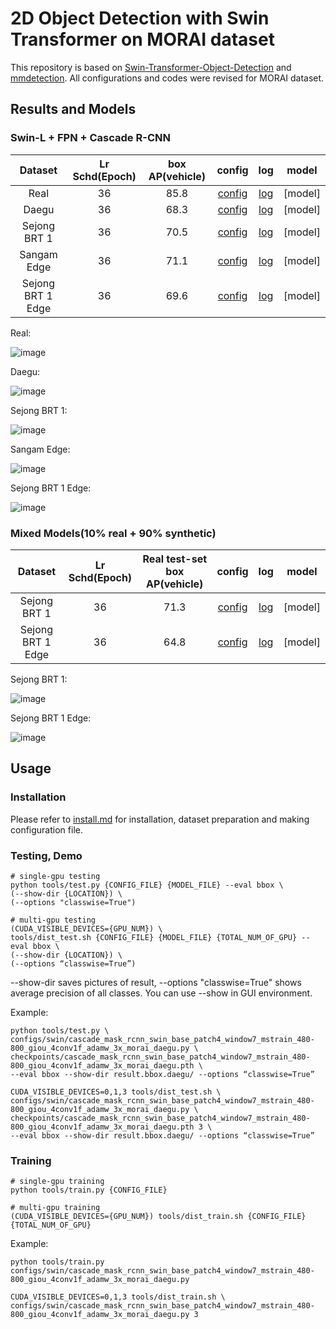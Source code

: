 # 2D Object Detection with Swin Transformer on MORAI dataset

This repository is based on [Swin-Transformer-Object-Detection](https://github.com/SwinTransformer/Swin-Transformer-Object-Detection) and [mmdetection](https://github.com/open-mmlab/mmdetection). All configurations and codes were revised for MORAI dataset. 

## Results and Models

### Swin-L + FPN + Cascade R-CNN

| Dataset | Lr Schd(Epoch) | box AP(vehicle) | config | log | model |
| :---: | :---: | :---: | :---: | :---: | :---: |
| Real | 36 | 85.8 | [config](configs/swin/cascade_mask_rcnn_swin_large_patch4_window7_mstrain_480-800_giou_4conv1f_adamw_3x_real.py) | [log](https://drive.google.com/file/d/15eQNQVo6GkVEQruNnyGUa1vfqzQ_HPZX/view?usp=share_link) | [model] |
| Daegu | 36 | 68.3 | [config](configs/swin/cascade_mask_rcnn_swin_large_patch4_window7_mstrain_480-800_giou_4conv1f_adamw_3x_morai_daegu.py) | [log](https://drive.google.com/file/d/1tYdIgFhjfbFgy4Hkm6ARBoFODyri2QdL/view?usp=share_link) | [model] |
| Sejong BRT 1 | 36 | 70.5 | [config](configs/swin/cascade_mask_rcnn_swin_large_patch4_window7_mstrain_480-800_giou_4conv1f_adamw_3x_morai_sejong_1.py) | [log](https://drive.google.com/file/d/1w5hY-Gnq1xZFZPMTlxndfBPVBMTM31jX/view?usp=share_link) | [model] |
| Sangam Edge | 36 | 71.1 | [config](configs/swin/cascade_mask_rcnn_swin_large_patch4_window7_mstrain_480-800_giou_4conv1f_adamw_3x_morai_sangam_edge.py) | [log](https://drive.google.com/file/d/1ZcHoSe4LyJZKgbCYGTfwSdYx8UtL9OTt/view?usp=share_link) | [model] |
| Sejong BRT 1 Edge | 36 | 69.6 | [config](configs/swin/cascade_mask_rcnn_swin_large_patch4_window7_mstrain_480-800_giou_4conv1f_adamw_3x_morai_sejong_1_edge.py) | [log](https://drive.google.com/file/d/1V_931i0cTPIEAzVbcclSJAqVWg_fREvB/view?usp=share_link) | [model] |

Real:

![image](https://user-images.githubusercontent.com/121915405/210733701-69fc0980-25f1-46ee-8a09-7fe45d8f00d5.png)

Daegu:

![image](https://user-images.githubusercontent.com/121915405/210734027-8063530b-f681-40a0-bc2a-e1c384e80c19.png)

Sejong BRT 1:

![image](https://user-images.githubusercontent.com/121915405/210734170-6bc45f23-a04c-450e-b26f-18c3bb1c695a.png)

Sangam Edge:

![image](https://user-images.githubusercontent.com/121915405/210734297-974dc6cc-3a1b-48f3-bd17-21f5a32a051f.png)

Sejong BRT 1 Edge:

![image](https://user-images.githubusercontent.com/121915405/210734349-81347c31-8768-41ab-9f43-f871e9993953.png)

### Mixed Models(10% real + 90% synthetic)

| Dataset | Lr Schd(Epoch) | Real test-set box AP(vehicle) | config | log | model |
| :---: | :---: | :---: | :---: | :---: | :---: |
| Sejong BRT 1 | 36 | 71.3 | [config](configs/swin/cascade_mask_rcnn_swin_large_patch4_window7_mstrain_480-800_giou_4conv1f_adamw_3x_morai_sejong_1_mix.py) | [log](https://drive.google.com/file/d/1GN7tjMUQcrCaEuRTJgSGp1AUAxbJCUvh/view?usp=share_link) | [model] |
| Sejong BRT 1 Edge | 36 | 64.8 | [config](configs/swin/cascade_mask_rcnn_swin_large_patch4_window7_mstrain_480-800_giou_4conv1f_adamw_3x_morai_sejong_1_edge_mix.py) | [log](https://drive.google.com/file/d/1CgcZwRIv16wBCu4D_ghDLHmwjA_XHR38/view?usp=share_link) | [model] |

Sejong BRT 1:

![image](https://user-images.githubusercontent.com/121915405/210734549-9708315c-b365-4ef5-837c-e4f2d1ae4f15.png)

Sejong BRT 1 Edge:

![image](https://user-images.githubusercontent.com/121915405/210734588-642aca3f-6813-4dc1-abff-4985e7d61db9.png)

## Usage

### Installation

Please refer to [install.md](docs/install.md) for installation, dataset preparation and making configuration file.

### Testing, Demo
```
# single-gpu testing
python tools/test.py {CONFIG_FILE} {MODEL_FILE} --eval bbox \
(--show-dir {LOCATION}) \
(--options "classwise=True")

# multi-gpu testing
(CUDA_VISIBLE_DEVICES={GPU_NUM}) \
tools/dist_test.sh {CONFIG_FILE} {MODEL_FILE} {TOTAL_NUM_OF_GPU} --eval bbox \
(--show-dir {LOCATION}) \
(--options “classwise=True”)
```

--show-dir saves pictures of result, --options "classwise=True" shows average precision of all classes.
You can use --show in GUI environment.

Example:
```
python tools/test.py \
configs/swin/cascade_mask_rcnn_swin_base_patch4_window7_mstrain_480-800_giou_4conv1f_adamw_3x_morai_daegu.py \
checkpoints/cascade_mask_rcnn_swin_base_patch4_window7_mstrain_480-800_giou_4conv1f_adamw_3x_morai_daegu.pth \
--eval bbox --show-dir result.bbox.daegu/ --options “classwise=True”

CUDA_VISIBLE_DEVICES=0,1,3 tools/dist_test.sh \
configs/swin/cascade_mask_rcnn_swin_base_patch4_window7_mstrain_480-800_giou_4conv1f_adamw_3x_morai_daegu.py \
checkpoints/cascade_mask_rcnn_swin_base_patch4_window7_mstrain_480-800_giou_4conv1f_adamw_3x_morai_daegu.pth 3 \
--eval bbox --show-dir result.bbox.daegu/ --options “classwise=True”
```

### Training

```
# single-gpu training
python tools/train.py {CONFIG_FILE}

# multi-gpu training
(CUDA_VISIBLE_DEVICES={GPU_NUM}) tools/dist_train.sh {CONFIG_FILE} {TOTAL_NUM_OF_GPU}
```

Example:
```
python tools/train.py configs/swin/cascade_mask_rcnn_swin_base_patch4_window7_mstrain_480-800_giou_4conv1f_adamw_3x_morai_daegu.py

CUDA_VISIBLE_DEVICES=0,1,3 tools/dist_train.sh \
configs/swin/cascade_mask_rcnn_swin_base_patch4_window7_mstrain_480-800_giou_4conv1f_adamw_3x_morai_daegu.py 3
```
